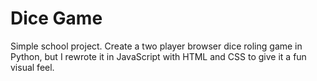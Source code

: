 # Dice Game
Simple school project. Create a two player browser dice roling game in Python, but I rewrote it in JavaScript with HTML and CSS to give it a fun visual feel.   
